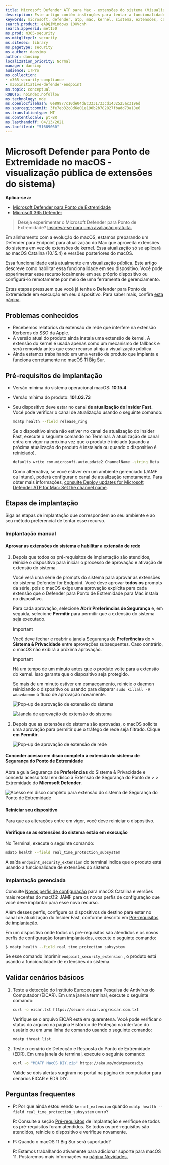 ```yaml
---
title: Microsoft Defender ATP para Mac - extensões do sistema (Visualização)
description: Este artigo contém instruções para tentar a funcionalidade de extensões do sistema do Microsoft Defender ATP para Mac. Essa funcionalidade está atualmente em visualização pública.
keywords: microsoft, defender, atp, mac, kernel, sistema, extensões, catalina
search.product: eADQiWindows 10XVcnh
search.appverid: met150
ms.prod: m365-security
ms.mktglfcycl: security
ms.sitesec: library
ms.pagetype: security
ms.author: dansimp
author: dansimp
localization_priority: Normal
manager: dansimp
audience: ITPro
ms.collection:
- m365-security-compliance
- m365initiative-defender-endpoint
ms.topic: conceptual
ROBOTS: noindex,nofollow
ms.technology: mde
ms.openlocfilehash: 0e89977c10de04d8c3331733cd1432525ac3196d
ms.sourcegitcommit: 3fe7eb32c8d6e01e190b2b782827fbadd73a18e6
ms.translationtype: MT
ms.contentlocale: pt-BR
ms.lasthandoff: 04/13/2021
ms.locfileid: "51689060"
---
```

# <a name="microsoft-defender-for-endpoint-on-macos---system-extensions-public-preview"></a>Microsoft Defender para Ponto de Extremidade no macOS - visualização pública de extensões do sistema)

**Aplica-se a:**
- [Microsoft Defender para Ponto de Extremidade](https://go.microsoft.com/fwlink/p/?linkid=2154037)
- [Microsoft 365 Defender](https://go.microsoft.com/fwlink/?linkid=2118804)

> Deseja experimentar o Microsoft Defender para Ponto de Extremidade? [Inscreva-se para uma avaliação gratuita.](https://www.microsoft.com/microsoft-365/windows/microsoft-defender-atp?ocid=docs-wdatp-exposedapis-abovefoldlink)

Em alinhamento com a evolução do macOS, estamos preparando um Defender para Endpoint para atualização do Mac que aproveita extensões do sistema em vez de extensões de kernel. Essa atualização só se aplicará ao macOS Catalina (10.15.4) e versões posteriores do macOS.

Essa funcionalidade está atualmente em visualização pública. Este artigo descreve como habilitar essa funcionalidade em seu dispositivo. Você pode experimentar esse recurso localmente em seu próprio dispositivo ou configurá-lo remotamente por meio de uma ferramenta de gerenciamento.

Estas etapas pressuem que você já tenha o Defender para Ponto de Extremidade em execução em seu dispositivo. Para saber mais, confira [esta página](microsoft-defender-endpoint-mac.md).

## <a name="known-issues"></a>Problemas conhecidos

- Recebemos relatórios da extensão de rede que interfere na extensão Kerberos do SSO da Apple.
- A versão atual do produto ainda instala uma extensão de kernel. A extensão do kernel é usada apenas como um mecanismo de fallback e será removida antes que esse recurso atinja a visualização pública.
- Ainda estamos trabalhando em uma versão de produto que implanta e funciona corretamente no macOS 11 Big Sur.

## <a name="deployment-prerequisites"></a>Pré-requisitos de implantação

- Versão mínima do sistema operacional macOS: **10.15.4**
- Versão mínima do produto: **101.03.73**
- Seu dispositivo deve estar no canal **de atualização do Insider Fast.** Você pode verificar o canal de atualização usando o seguinte comando:

  ```bash
  mdatp health --field release_ring
  ```

  Se o dispositivo ainda não estiver no canal de atualização do Insider Fast, execute o seguinte comando no Terminal. A atualização de canal entra em vigor na próxima vez que o produto é iniciado (quando a próxima atualização do produto é instalada ou quando o dispositivo é reiniciado).

  ```bash
  defaults write com.microsoft.autoupdate2 ChannelName -string Beta
  ```

  Como alternativa, se você estiver em um ambiente gerenciado (JAMF ou Intune), poderá configurar o canal de atualização remotamente. Para obter mais informações, [consulte Deploy updates for Microsoft Defender ATP for Mac: Set the channel name](mac-updates.md#set-the-channel-name).

## <a name="deployment-steps"></a>Etapas de implantação

Siga as etapas de implantação que correspondem ao seu ambiente e ao seu método preferencial de tentar esse recurso.

### <a name="manual-deployment"></a>Implantação manual

#### <a name="approve-the-system-extensions-and-enable-the-network-extension"></a>Aprovar as extensões do sistema e habilitar a extensão de rede

1. Depois que todos os pré-requisitos de implantação são atendidos, reinicie o dispositivo para iniciar o processo de aprovação e ativação de extensão do sistema.

   Você verá uma série de prompts do sistema para aprovar as extensões do sistema Defender for Endpoint. Você deve aprovar **todos os** prompts da série, pois o macOS exige uma aprovação explícita para cada extensão que o Defender para Ponto de Extremidade para Mac instala no dispositivo.
   
   Para cada aprovação, selecione **Abrir Preferências de Segurança** e, em seguida, selecione **Permitir** para permitir que a extensão do sistema seja executado.

   > [!IMPORTANT]
   > Você deve fechar e reabrir a janela Segurança de **Preferências** do  >  **Sistema & Privacidade** entre aprovações subsequentes. Caso contrário, o macOS não exibirá a próxima aprovação.

   > [!IMPORTANT]
   > Há um tempo de um minuto antes que o produto volte para a extensão do kernel. Isso garante que o dispositivo seja protegido.
   >
   > Se mais de um minuto estiver em esmaeçamento, reinicie o daemon reiniciando o dispositivo ou usando para disparar `sudo killall -9 wdavdaemon` o fluxo de aprovação novamente.

   ![Pop-up de aprovação de extensão do sistema](images/mac-system-extension-approval.png)

   ![Janela de aprovação de extensão do sistema](images/mac-system-extension-pref.png)

1. Depois que as extensões do sistema são aprovadas, o macOS solicita uma aprovação para permitir que o tráfego de rede seja filtrado. Clique **em Permitir**.

   ![Pop-up de aprovação de extensão de rede](images/mac-system-extension-filter.png)

#### <a name="grant-full-disk-access-to-the-endpoint-security-system-extension"></a>Conceder acesso em disco completo à extensão do sistema de Segurança do Ponto de Extremidade

Abra a guia Segurança de **Preferências** do Sistema & Privacidade e conceda acesso total em disco à Extensão de Segurança do Ponto de  >    >   Extremidade do **Microsoft Defender.** 

![Acesso em disco completo para extensão do sistema de Segurança do Ponto de Extremidade](images/mac-system-extension-fda.png)

#### <a name="reboot-your-device"></a>Reiniciar seu dispositivo

Para que as alterações entre em vigor, você deve reiniciar o dispositivo.

#### <a name="verify-that-the-system-extensions-are-running"></a>Verifique se as extensões do sistema estão em execução

No Terminal, execute o seguinte comando:

```bash
mdatp health --field real_time_protection_subsystem
```

A saída `endpoint_security_extension` do terminal indica que o produto está usando a funcionalidade de extensões do sistema.

### <a name="managed-deployment"></a>Implantação gerenciada

Consulte [Novos perfis de configuração](mac-sysext-policies.md#jamf) para macOS Catalina e versões mais recentes do macOS: JAMF para os novos perfis de configuração que você deve implantar para esse novo recurso.

Além desses perfis, configure os dispositivos de destino para estar no canal de atualização do Insider Fast, conforme descrito em [Pré-requisitos de implantação.](#deployment-prerequisites)

Em um dispositivo onde todos os pré-requisitos são atendidos e os novos perfis de configuração foram implantados, execute o seguinte comando:

```bash
$ mdatp health --field real_time_protection_subsystem
```

Se esse comando imprimir `endpoint_security_extension` , o produto está usando a funcionalidade de extensões do sistema.

## <a name="validate-basic-scenarios"></a>Validar cenários básicos

1. Teste a detecção do Instituto Europeu para Pesquisa de Antivírus do Computador (EICAR). Em uma janela terminal, execute o seguinte comando:

   ```bash
   curl -o eicar.txt https://secure.eicar.org/eicar.com.txt
   ```

   Verifique se o arquivo EICAR está em quarentena. Você pode verificar o status do arquivo na página Histórico de Proteção na interface do usuário ou em uma linha de comando usando o seguinte comando:

    ```bash
    mdatp threat list
    ```

2. Teste o cenário de Detecção e Resposta do Ponto de Extremidade (EDR). Em uma janela de terminal, execute o seguinte comando:

   ```bash
   curl -o "MDATP MacOS DIY.zip" https://aka.ms/mdatpmacosdiy
   ```

   Valide se dois alertas surgiram no portal na página do computador para cenários EICAR e EDR DIY.

## <a name="frequently-asked-questions"></a>Perguntas frequentes

- P: Por que ainda estou vendo `kernel_extension` quando `mdatp health --field real_time_protection_subsystem` corro?

    R: Consulte a seção [Pré-requisitos](#deployment-prerequisites) de implantação e verifique se todos os pré-requisitos foram atendidos. Se todos os pré-requisitos são atendidos, reinicie o dispositivo e verifique novamente.

- P: Quando o macOS 11 Big Sur será suportado?

    R: Estamos trabalhando ativamente para adicionar suporte para macOS 11. Postaremos mais informações na [página Novidades.](mac-whatsnew.md)
